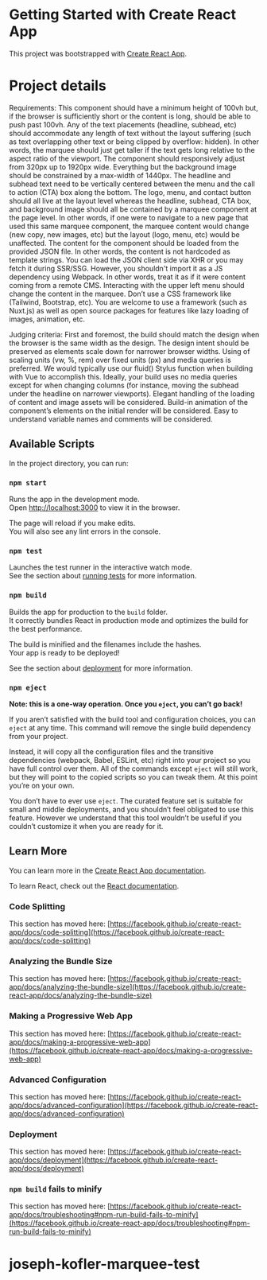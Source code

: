 # Getting Started with Create React App

This project was bootstrapped with [Create React App](https://github.com/facebook/create-react-app).

# Project details

Requirements:
This component should have a minimum height of 100vh but, if the browser is sufficiently short or the content is long, should be able to push past 100vh.
Any of the text placements (headline, subhead, etc) should accommodate any length of text without the layout suffering (such as text overlapping other text or being clipped by overflow: hidden). In other words, the marquee should just get taller if the text gets long relative to the aspect ratio of the viewport.
The component should responsively adjust from 320px up to 1920px wide. Everything but the background image should be constrained by a max-width of 1440px.
The headline and subhead text need to be vertically centered between the menu and the call to action (CTA) box along the bottom.
The logo, menu, and contact button should all live at the layout level whereas the headline, subhead, CTA box, and background image should all be contained by a marquee component at the page level. In other words, if one were to navigate to a new page that used this same marquee component, the marquee content would change (new copy, new images, etc) but the layout (logo, menu, etc) would be unaffected.
The content for the component should be loaded from the provided JSON file.  In other words, the content is not hardcoded as template strings.  You can load the JSON client side via XHR or you may fetch it during SSR/SSG.  However, you shouldn't import it as a JS dependency using Webpack.  In other words, treat it as if it were content coming from a remote CMS.
Interacting with the upper left menu should change the content in the marquee.
Don’t use a CSS framework like (Tailwind, Bootstrap, etc).
You are welcome to use a framework (such as Nuxt.js) as well as open source packages for features like lazy loading of images, animation, etc.

Judging criteria:
First and foremost, the build should match the design when the browser is the same width as the design. The design intent should be preserved as elements scale down for narrower browser widths.
Using of scaling units (vw, %, rem) over fixed units (px) and media queries is preferred. We would typically use our fluid() Stylus function when building with Vue to accomplish this. Ideally, your build uses no media queries except for when changing columns (for instance, moving the subhead under the headline on narrower viewports).
Elegant handling of the loading of content and image assets will be considered.
Build-in animation of the component’s elements on the initial render will be considered.
Easy to understand variable names and comments will be considered.
## Available Scripts

In the project directory, you can run:

### `npm start`

Runs the app in the development mode.\
Open [http://localhost:3000](http://localhost:3000) to view it in the browser.

The page will reload if you make edits.\
You will also see any lint errors in the console.

### `npm test`

Launches the test runner in the interactive watch mode.\
See the section about [running tests](https://facebook.github.io/create-react-app/docs/running-tests) for more information.

### `npm build`

Builds the app for production to the `build` folder.\
It correctly bundles React in production mode and optimizes the build for the best performance.

The build is minified and the filenames include the hashes.\
Your app is ready to be deployed!

See the section about [deployment](https://facebook.github.io/create-react-app/docs/deployment) for more information.

### `npm eject`

**Note: this is a one-way operation. Once you `eject`, you can’t go back!**

If you aren’t satisfied with the build tool and configuration choices, you can `eject` at any time. This command will remove the single build dependency from your project.

Instead, it will copy all the configuration files and the transitive dependencies (webpack, Babel, ESLint, etc) right into your project so you have full control over them. All of the commands except `eject` will still work, but they will point to the copied scripts so you can tweak them. At this point you’re on your own.

You don’t have to ever use `eject`. The curated feature set is suitable for small and middle deployments, and you shouldn’t feel obligated to use this feature. However we understand that this tool wouldn’t be useful if you couldn’t customize it when you are ready for it.

## Learn More

You can learn more in the [Create React App documentation](https://facebook.github.io/create-react-app/docs/getting-started).

To learn React, check out the [React documentation](https://reactjs.org/).

### Code Splitting

This section has moved here: [https://facebook.github.io/create-react-app/docs/code-splitting](https://facebook.github.io/create-react-app/docs/code-splitting)

### Analyzing the Bundle Size

This section has moved here: [https://facebook.github.io/create-react-app/docs/analyzing-the-bundle-size](https://facebook.github.io/create-react-app/docs/analyzing-the-bundle-size)

### Making a Progressive Web App

This section has moved here: [https://facebook.github.io/create-react-app/docs/making-a-progressive-web-app](https://facebook.github.io/create-react-app/docs/making-a-progressive-web-app)

### Advanced Configuration

This section has moved here: [https://facebook.github.io/create-react-app/docs/advanced-configuration](https://facebook.github.io/create-react-app/docs/advanced-configuration)

### Deployment

This section has moved here: [https://facebook.github.io/create-react-app/docs/deployment](https://facebook.github.io/create-react-app/docs/deployment)

### `npm build` fails to minify

This section has moved here: [https://facebook.github.io/create-react-app/docs/troubleshooting#npm-run-build-fails-to-minify](https://facebook.github.io/create-react-app/docs/troubleshooting#npm-run-build-fails-to-minify)
# joseph-kofler-marquee-test

